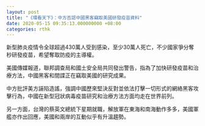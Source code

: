 ```yaml
---
layout: post
title: "《環看天下》：中方否認中國黑客竊取美國研發疫苗資料"
date: 2020-05-15 09:35:13.000000000 +08:00
categories: rthk
---
```


新型肺炎疫情令全球超過430萬人受到感染，至少30萬人死亡，不少國家爭分奪秒研發疫苗，希望奪取防疫的主導權。

美國傳媒報道，聯邦調查局和國土安全局共同發出警告，指為了加快研發疫苗和治療方法，中國黑客和間諜正在竊取美國的研究成果。

中方批評美方誣陷造謠，強調中國歷來堅決反對並依法打擊一切形式的網絡黑客攻擊行為，中國在新型冠狀病毒疫苗研究和治療方法方面均走在世界前列。

另一方面，台灣的蔡英文總統下星期就職，解放軍在東海和南海動作多多，美國軍艦亦作出回應，美國和兩岸的互動似乎有升溫趨勢。
